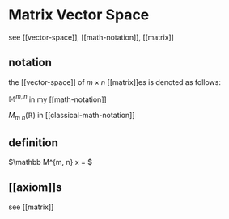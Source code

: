 # Matrix Vector Space

see [[vector-space]], [[math-notation]], [[matrix]]

## notation

the [[vector-space]] of $m \times n$ [[matrix]]es is denoted as follows:

$\mathbb M^{m, n}$ in my [[math-notation]]

$M_{m\ n}(\mathbb R)$ in [[classical-math-notation]]

## definition

$\mathbb M^{m, n} x = $

## [[axiom]]s

see [[matrix]]
